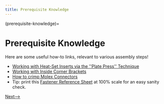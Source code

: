 ```yaml
---
title: Prerequisite Knowledge
---
```


(prerequisite-knowledge)=
# Prerequisite Knowledge

Here are some useful how-to links, relevant to various assembly steps!

* [Working with Heat-Set Inserts via the ''Plate Press'' Technique](https://hackaday.com/2019/02/28/threading-3d-printed-parts-how-to-use-heat-set-inserts/)
* [Working with Inside Corner Brackets](https://jubilee3d.com/index.php?title=Working_with_Inside_Corner_Brackets)
* [How to crimp Molex Connectors](https://www.youtube.com/watch?v=8jcfD1UW8SE)
* Tip: print this [Fastener Reference Sheet](https://docs.google.com/viewer?url=https://github.com/machineagency/jubilee/raw/main/frame/assembly_instructions/vitamin_reference_sheet.pdf) at 100% scale for an easy sanity check.

[Next-->](./heatset_inserts.md)

